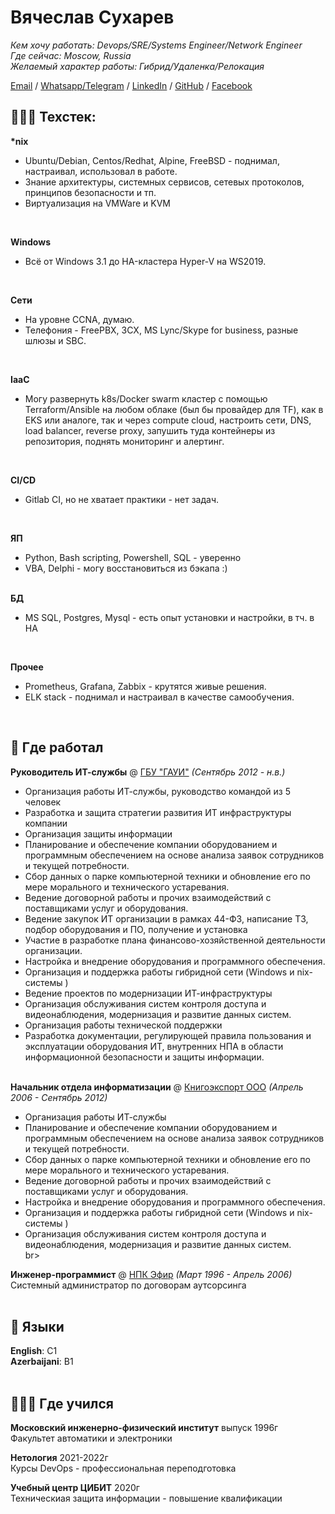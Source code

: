# Вячеслав Сухарев

_Кем хочу работать: Devops/SRE/Systems Engineer/Network Engineer_ <br>
_Где сейчас: Moscow, Russia_ <br> 
_Желаемый характер работы: Гибрид/Удаленка/Релокация_ <br>

[Email](mailto:giseofgromo@protonmail.com) / [Whatsapp/Telegram](+79057526265) / [LinkedIn](https://www.linkedin.com/in/%D0%B2%D1%8F%D1%87%D0%B5%D1%81%D0%BB%D0%B0%D0%B2-%D1%81%D1%83%D1%85%D0%B0%D1%80%D0%B5%D0%B2-977ba07a/) / [GitHub](https://github.com/gromozek/) / [Facebook](https://www.facebook.com/wild.admin) 

## 👩🏼‍💻 Техстек:

**\*nix**   
  - Ubuntu/Debian, Centos/Redhat, Alpine, FreeBSD - поднимал, настраивал, использовал в работе.  
  - Знание архитектуры, системных сервисов, сетевых протоколов, принципов безопасности и тп. 
  - Виртуализация на VMWare и KVM
<br>

**Windows**  
  - Всё от Windows 3.1 до HA-кластера Hyper-V на WS2019. 
<br>

**Сети**  
  - На уровне CCNA, думаю. 
  - Телефония - FreePBX, 3CX, MS Lync/Skype for business, разные шлюзы и SBC. 
<br>

**IaaC**  
  - Могу развернуть k8s/Docker swarm кластер с помощью Terraform/Ansible на любом облаке (был бы провайдер для TF), как в EKS или аналоге, так и через compute cloud, настроить сети, DNS, load balancer, reverse proxy, запушить туда контейнеры из репозитория, поднять мониторинг и алертинг. 
<br>

**CI/CD**  
  - Gitlab CI, но не хватает практики - нет задач.
<br>

**ЯП**  
  - Python, Bash scripting, Powershell, SQL - уверенно
  - VBA, Delphi - могу восстановиться из бэкапа :) 
<br><br>

**БД**  
  - MS SQL, Postgres, Mysql  - есть опыт установки и настройки, в тч. в HA
<br>

**Прочее**  
  - Prometheus, Grafana, Zabbix - крутятся живые решения.
  - ELK stack - поднимал и настраивал в качестве самообучения.
<br>

## 📌 Где работал

**Руководитель ИТ-службы** @ [ГБУ "ГАУИ"](https://investmoscow.ru/agency/) _(Сентябрь 2012 - н.в.)_<br>
 - Организация работы ИТ-службы, руководство командой из 5 человек 
 - Разработка и защита стратегии развития ИТ инфраструктуры компании
 - Организация защиты информации
 - Планирование и обеспечение компании оборудованием и программным обеспечением на основе анализа заявок сотрудников и текущей потребности.
 - Сбор данных о парке компьютерной техники и обновление его по мере морального и технического устаревания.
 - Ведение договорной работы и прочих взаимодействий с поставщиками услуг и оборудования.
 - Ведение закупок ИТ организации в рамках 44-ФЗ, написание ТЗ, подбор оборудования и ПО, получение и установка
 - Участие в разработке плана финансово-хозяйственной деятельности организации.
 - Настройка и внедрение оборудования и программного обеспечения.
 - Организация и поддержка работы гибридной сети (Windows и nix-системы )
 - Ведение проектов по модернизации ИТ-инфраструктуры
 - Организация обслуживания систем контроля доступа и видеонаблюдения, модернизация и развитие данных систем.   
 - Организация работы технической поддержки
 - Разработка документации, регулирующей правила пользования и эксплуатации оборудования ИТ, внутренних НПА в области информационной безопасности и защиты информации.
<br><br>

**Начальник отдела информатизации** @ [Книгоэкспорт ООО](http://knigoexport.com/) _(Апрель 2006 - Сентябрь 2012)_<br>
 - Организация работы ИТ-службы
 - Планирование и обеспечение компании оборудованием и программным обеспечением на основе анализа заявок сотрудников и текущей потребности.
 - Сбор данных о парке компьютерной техники и обновление его по мере морального и технического устаревания.
 - Ведение договорной работы и прочих взаимодействий с поставщиками услуг и оборудования.
 - Настройка и внедрение оборудования и программного обеспечения.
 - Организация и поддержка работы гибридной сети (Windows и nix-системы )
 - Организация обслуживания систем контроля доступа и видеонаблюдения, модернизация и развитие данных систем.   
br><br>
  
**Инженер-программист** @ [НПК Эфир](https://newdevs.org/) _(Март 1996 - Апрель 2006)_ <br>
Системный администратор по договорам аутсорсинга
<br><br>

## 💬 Языки

**English**: C1 <br>
**Azerbaijani**: B1
<br><br>

## 👩🏼‍🎓 Где учился

**Московский инженерно-физический институт** выпуск 1996г<br>
Факультет автоматики и электроники<br>

**Нетология** 2021-2022г<br>
Курсы DevOps - профессиональная переподготовка<br>

**Учебный центр ЦИБИТ** 2020г<br>
Техническиая защита информации - повышение квалификации<br> 
